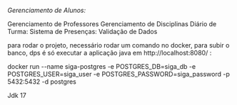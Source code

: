 *Gerenciamento de Alunos:*

Gerenciamento de Professores
Gerenciamento de Disciplinas
Diário de Turma:
Sistema de Presenças:
Validação de Dados

para rodar o projeto, necessário rodar um comando no docker, para subir o banco, dps é só executar a aplicação java em http://localhost:8080/ :

docker run --name siga-postgres -e POSTGRES_DB=siga_db -e POSTGRES_USER=siga_user -e POSTGRES_PASSWORD=siga_password -p 5432:5432 -d postgres

Jdk 17
